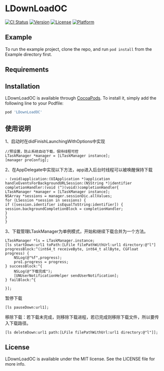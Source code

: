 # LDownLoadOC

 [![CI Status](https://img.shields.io/travis/jueduibishi/LDownLoadOC.svg?style=flat)](https://travis-ci.org/jueduibishi/LDownLoadOC)
 [![Version](https://img.shields.io/cocoapods/v/LDownLoadOC.svg?style=flat)](https://cocoapods.org/pods/LDownLoadOC)
 [![License](https://img.shields.io/cocoapods/l/LDownLoadOC.svg?style=flat)](https://cocoapods.org/pods/LDownLoadOC)
 [![Platform](https://img.shields.io/cocoapods/p/LDownLoadOC.svg?style=flat)](https://cocoapods.org/pods/LDownLoadOC)

## Example

To run the example project, clone the repo, and run `pod install` from the Example directory first.

## Requirements

## Installation

LDownLoadOC is available through [CocoaPods](https://cocoapods.org). To install
it, simply add the following line to your Podfile:

```ruby
pod 'LDownLoadOC'
```
## 使用说明
1、启动时在didFinishLaunchingWithOptions中实现
```
//预设置，防止系统自动下载，保持线程可控
LTaskManager *manager = [LTaskManager instance];
[manager preConfig];
```

2、在AppDelegate中实现以下方法，app进入后台时线程可以被唤醒保持下载
```
- (void)application:(UIApplication *)application handleEventsForBackgroundURLSession:(NSString *)identifier completionHandler:(void (^)(void))completionHandler{
LTaskManager *manager = [LTaskManager instance];
NSArray *sessions = manager.sessionDic.allValues;
for (LSession *session in sessions) {
if ([session.identifier isEqualToString:identifier]) {
session.backgroundCompletionBlock = completionHandler;
}
}
}
```
3、下载管理LTaskManager为单例模式，开始和继续下载合并为一个方法。
```
LTaskManager *ls = LTaskManager.instance;
[ls startDown:url1 toPath:[LFile filePathWithUrl:url1 directory:@"l"] progressBlock:^(int64_t receiveByte, int64_t allByte, CGFloat progress) {
    NSLog(@"%f",progress);
    pro1.progress = progress;
} successBlock:^{
    NSLog(@"下载完成");
    [UNUserNotificationHelper sendUserNotification];
} failBlock:^{

}];
```
暂停下载
```
[ls pauseDown:url1];
```
移除下载：若下载未完成，则移除下载进程，若已完成则移除下载文件，所以要传入下载路径。
```
[ls deleteDown:url1 path:[LFile filePathWithUrl:url1 directory:@"l"]];
```

## License

LDownLoadOC is available under the MIT license. See the LICENSE file for more info.
